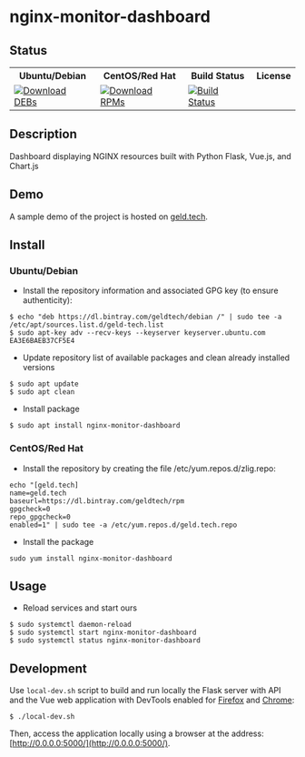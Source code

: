 # nginx-monitor-dashboard

## Status

<table>
  <tr class="table">
    <th>Ubuntu/Debian</th>
    <th>CentOS/Red Hat</th>
    <th>Build Status</th>
    <th>License</th>
  </tr>
  <tr>
    <td>
        <a href="https://bintray.com/geldtech/debian/nginx-monitor-dashboard#files">
            <img src="https://api.bintray.com/packages/geldtech/debian/nginx-monitor-dashboard/images/download.svg" alt="Download DEBs">
        </a>
    </td>
    <td>
        <a href="https://bintray.com/geldtech/rpm/nginx-monitor-dashboard#files">
            <img src="https://api.bintray.com/packages/geldtech/rpm/nginx-monitor-dashboard/images/download.svg" alt="Download RPMs">
        </a>
    </td>
    <td>
        <a href="https://travis-ci.org/geld-tech/nginx-monitor-dashboard">
            <img src="https://travis-ci.org/geld-tech/nginx-monitor-dashboard.svg?branch=master" alt="Build Status">
        </a>
    </td>
    <td>
        <a href="https://opensource.org/licenses/Apache-2.0">
            <img src="https://img.shields.io/badge/License-Apache%202.0-blue.svg" alt="">
        </a>
    </td>
  </tr>
</table>


## Description
Dashboard displaying NGINX resources built with Python Flask, Vue.js, and Chart.js


## Demo

A sample demo of the project is hosted on <a href="http://geld.tech">geld.tech</a>.


## Install

### Ubuntu/Debian

* Install the repository information and associated GPG key (to ensure authenticity):
```
$ echo "deb https://dl.bintray.com/geldtech/debian /" | sudo tee -a /etc/apt/sources.list.d/geld-tech.list
$ sudo apt-key adv --recv-keys --keyserver keyserver.ubuntu.com EA3E6BAEB37CF5E4
```

* Update repository list of available packages and clean already installed versions
```
$ sudo apt update
$ sudo apt clean
```

* Install package
```
$ sudo apt install nginx-monitor-dashboard
```

### CentOS/Red Hat

* Install the repository by creating the file /etc/yum.repos.d/zlig.repo:

```
echo "[geld.tech]
name=geld.tech
baseurl=https://dl.bintray.com/geldtech/rpm
gpgcheck=0
repo_gpgcheck=0
enabled=1" | sudo tee -a /etc/yum.repos.d/geld.tech.repo
```

* Install the package
```
sudo yum install nginx-monitor-dashboard
```


## Usage

* Reload services and start ours
```
$ sudo systemctl daemon-reload
$ sudo systemctl start nginx-monitor-dashboard
$ sudo systemctl status nginx-monitor-dashboard
```


## Development

Use `local-dev.sh` script to build and run locally the Flask server with API and the Vue web application with DevTools enabled for [Firefox](https://addons.mozilla.org/en-US/firefox/addon/vue-js-devtools/) and [Chrome](https://chrome.google.com/webstore/detail/vuejs-devtools/nhdogjmejiglipccpnnnanhbledajbpd):

```
$ ./local-dev.sh
```
Then, access the application locally using a browser at the address: [http://0.0.0.0:5000/](http://0.0.0.0:5000/).

